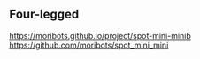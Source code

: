 ## Four-legged
https://moribots.github.io/project/spot-mini-minib  
https://github.com/moribots/spot_mini_mini
